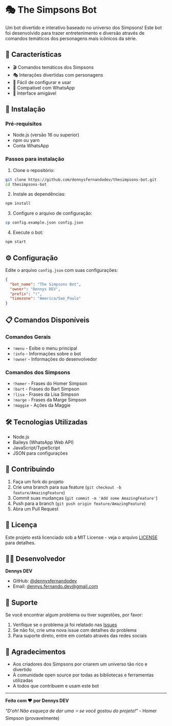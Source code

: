 # 🎭 The Simpsons Bot

Um bot divertido e interativo baseado no universo dos Simpsons! Este bot foi desenvolvido para trazer entretenimento e diversão através de comandos temáticos dos personagens mais icônicos da série.

## 🌟 Características

- 🎬 Comandos temáticos dos Simpsons
- 🎭 Interações divertidas com personagens
- 🔧 Fácil de configurar e usar
- 📱 Compatível com WhatsApp
- 🎨 Interface amigável

## 🚀 Instalação

### Pré-requisitos

- Node.js (versão 16 ou superior)
- npm ou yarn
- Conta WhatsApp

### Passos para instalação

1. Clone o repositório:
```bash
git clone https://github.com/dennysfernandodev/thesimpsons-bot.git
cd thesimpsons-bot
```

2. Instale as dependências:
```bash
npm install
```

3. Configure o arquivo de configuração:
```bash
cp config.example.json config.json
```

4. Execute o bot:
```bash
npm start
```

## ⚙️ Configuração

Edite o arquivo `config.json` com suas configurações:

```json
{
  "bot_name": "The Simpsons Bot",
  "owner": "Dennys DEV",
  "prefix": "!",
  "timezone": "America/Sao_Paulo"
}
```

## 📋 Comandos Disponíveis

### Comandos Gerais
- `!menu` - Exibe o menu principal
- `!info` - Informações sobre o bot
- `!owner` - Informações do desenvolvedor

### Comandos dos Simpsons
- `!homer` - Frases do Homer Simpson
- `!bart` - Frases do Bart Simpson
- `!lisa` - Frases da Lisa Simpson
- `!marge` - Frases da Marge Simpson
- `!maggie` - Ações da Maggie

## 🛠️ Tecnologias Utilizadas

- Node.js
- Baileys (WhatsApp Web API)
- JavaScript/TypeScript
- JSON para configurações

## 🤝 Contribuindo

1. Faça um fork do projeto
2. Crie uma branch para sua feature (`git checkout -b feature/AmazingFeature`)
3. Commit suas mudanças (`git commit -m 'Add some AmazingFeature'`)
4. Push para a branch (`git push origin feature/AmazingFeature`)
5. Abra um Pull Request

## 📝 Licença

Este projeto está licenciado sob a MIT License - veja o arquivo [LICENSE](LICENSE) para detalhes.

## 👨‍💻 Desenvolvedor

**Dennys DEV**
- GitHub: [@dennysfernandodev](https://github.com/dennysfernandodev)
- Email: dennys.fernando.dev@gmail.com

## 🎯 Suporte

Se você encontrar algum problema ou tiver sugestões, por favor:

1. Verifique se o problema já foi relatado nas [Issues](https://github.com/dennysfernandodev/thesimpsons-bot/issues)
2. Se não foi, crie uma nova issue com detalhes do problema
3. Para suporte direto, entre em contato através das redes sociais

## 🌟 Agradecimentos

- Aos criadores dos Simpsons por criarem um universo tão rico e divertido
- À comunidade open source por todas as bibliotecas e ferramentas utilizadas
- A todos que contribuem e usam este bot

---

**Feito com ❤️ por Dennys DEV**

*"D'oh! Não esqueça de dar uma ⭐ se você gostou do projeto!"* - Homer Simpson (provavelmente)
